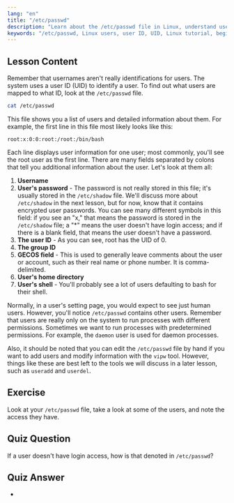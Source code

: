 ```yaml
---
lang: "en"
title: "/etc/passwd"
description: "Learn about the /etc/passwd file in Linux, understand user information fields, and how UIDs work. Explore this essential configuration file."
keywords: "/etc/passwd, Linux users, user ID, UID, Linux tutorial, beginner, guide, Linux commands"
---
```


## Lesson Content

Remember that usernames aren't really identifications for users. The system uses a user ID (UID) to identify a user. To find out what users are mapped to what ID, look at the `/etc/passwd` file.

```bash
cat /etc/passwd
```

This file shows you a list of users and detailed information about them. For example, the first line in this file most likely looks like this:

```plaintext
root:x:0:0:root:/root:/bin/bash
```

Each line displays user information for one user; most commonly, you'll see the root user as the first line. There are many fields separated by colons that tell you additional information about the user. Let's look at them all:

1. **Username**
2. **User's password** - The password is not really stored in this file; it's usually stored in the `/etc/shadow` file. We'll discuss more about `/etc/shadow` in the next lesson, but for now, know that it contains encrypted user passwords. You can see many different symbols in this field: if you see an "x," that means the password is stored in the `/etc/shadow` file; a "\*" means the user doesn't have login access; and if there is a blank field, that means the user doesn't have a password.
3. **The user ID** - As you can see, root has the UID of 0.
4. **The group ID**
5. **GECOS field** - This is used to generally leave comments about the user or account, such as their real name or phone number. It is comma-delimited.
6. **User's home directory**
7. **User's shell** - You'll probably see a lot of users defaulting to bash for their shell.

Normally, in a user's setting page, you would expect to see just human users. However, you'll notice `/etc/passwd` contains other users. Remember that users are really only on the system to run processes with different permissions. Sometimes we want to run processes with predetermined permissions. For example, the `daemon` user is used for daemon processes.

Also, it should be noted that you can edit the `/etc/passwd` file by hand if you want to add users and modify information with the `vipw` tool. However, things like these are best left to the tools we will discuss in a later lesson, such as `useradd` and `userdel`.

## Exercise

Look at your `/etc/passwd` file, take a look at some of the users, and note the access they have.

## Quiz Question

If a user doesn't have login access, how is that denoted in `/etc/passwd`?

## Quiz Answer

-
